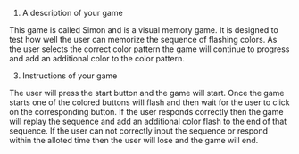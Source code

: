 1. A description of your game

This game is called Simon and is a visual memory game.
It is designed to test how well the user can memorize the sequence 
of flashing colors. As the user selects the correct color pattern the 
game will continue to progress and add an additional color to the 
color pattern.





3. Instructions of your game

The user will press the start button and the game will start.
Once the game starts one of the colored buttons will flash and then
wait for the user to click on the corresponding button. If the user 
responds correctly then the game will replay the sequence and add an 
additional color flash to the end of that sequence. If the user can not 
correctly input the sequence or respond within the alloted time then the 
user will lose and the game will end.
